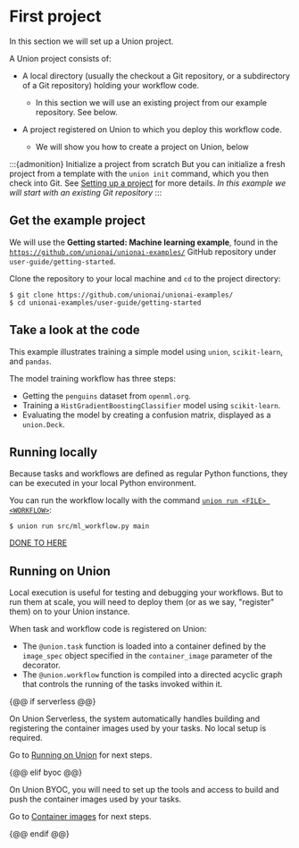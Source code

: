 # First project

In this section we will set up a Union project.

A Union project consists of:

* A local directory (usually the checkout a Git repository, or a subdirectory of a Git repository) holding your workflow code.
    * In this section we will use an existing project from our example repository. See below.

* A project registered on Union to which you deploy this workflow code.
    * We will show you how to create a project on Union, below

:::{admonition} Initialize a project from scratch
But you can initialize a fresh project from a template with the `union init` command, which you then check into Git.
See [Setting up a project](../development-cycle/setting-up-a-project.md) for more details.
_In this example we will start with an existing Git repository_
:::

## Get the example project

We will use the **Getting started: Machine learning example**, found in the [`https://github.com/unionai/unionai-examples/`](unionai/unionai-examples/) GitHub repository under `user-guide/getting-started`.

Clone the repository to your local machine and `cd` to the project directory:

```{code-block} shell
$ git clone https://github.com/unionai/unionai-examples/
$ cd unionai-examples/user-guide/getting-started
```

## Take a look at the code

This example illustrates training a simple model using `union`, `scikit-learn`, and `pandas`.

The model training workflow has three steps:

* Getting the `penguins` dataset from `openml.org`.
* Training a `HistGradientBoostingClassifier` model using `scikit-learn`.
* Evaluating the model by creating a confusion matrix, displayed as a `union.Deck`.


## Running locally

Because tasks and workflows are defined as regular Python functions, they can be executed in your local Python environment.

You can run the workflow locally with the command [`union run <FILE> <WORKFLOW>`](../../api-reference/union-cli.md#union-cli-commands):

```{code-block} shell
$ union run src/ml_workflow.py main
```


[DONE TO HERE]()



## Running on Union

Local execution is useful for testing and debugging your workflows.
But to run them at scale, you will need to deploy them (or as we say, "register" them) on to your Union instance.

When task and workflow code is registered on Union:

* The `@union.task` function is loaded into a container defined by the `image_spec` object specified in the `container_image` parameter of the decorator.
* The `@union.workflow` function is compiled into a directed acyclic graph that controls the running of the tasks invoked within it.

{@@ if serverless @@}

On Union Serverless, the system automatically handles building and registering the container images used by your tasks.
No local setup is required.

Go to [Running on Union](./running-on-union.md) for next steps.

{@@ elif byoc @@}

On Union BYOC, you will need to set up the tools and access to build and push the container images used by your tasks.

Go to [Container images](./container-images.md) for next steps.

{@@ endif @@}